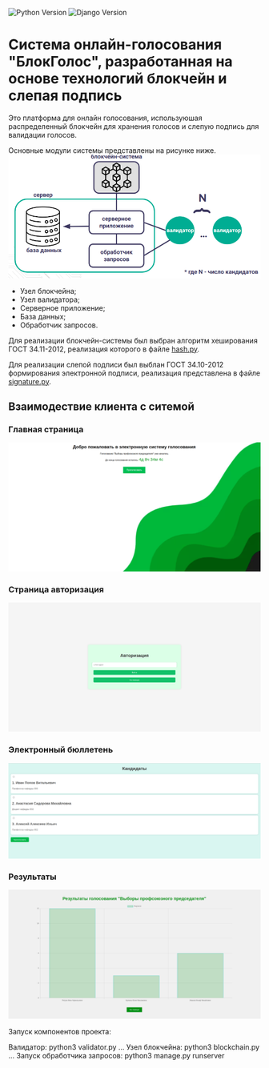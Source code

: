 ![Python Version](https://img.shields.io/badge/Python-3.8-blue)
![Django Version](https://img.shields.io/badge/Django-4.0-green)
# Система онлайн-голосования "БлокГолос", разработанная на основе технологий блокчейн и слепая подпись

Это платформа для онлайн голосования, используюшая распределенный блокчейн для хранения голосов и слепую подпись для валидации голосов.

Основные модули системы представлены на рисунке ниже.
![model](https://github.com/drobotunyulia/evoting/blob/master/model.png)

+ Узел блокчейна;
+ Узел валидатора;
+ Серверное приложение;
+ База данных;
+ Обработчик запросов.

Для реализации блокчейн-системы был выбран алгоритм хеширования ГОСТ 34.11-2012, реализация которого в файле [hash.py]().

Для реализации слепой подписи был выблан ГОСТ 34.10-2012 формирования электронной подписи, реализация представлена в файле [signature.py]().

## Взаимодествие клиента с ситемой
### Главная страница
![main](https://github.com/drobotunyulia/evoting/blob/master/main.png)
### Страница авторизация
![aut](https://github.com/drobotunyulia/evoting/blob/master/aut.png)
### Электронный бюллетень
![vote](https://github.com/drobotunyulia/evoting/blob/master/vote.png)
### Результаты
![vote](https://github.com/drobotunyulia/evoting/blob/master/res.png)


Запуск компонентов проекта:

Валидатор: python3 validator.py
...
Узел блокчейна: python3 blockchain.py
...
Запуск обработчика запросов: python3 manage.py runserver
